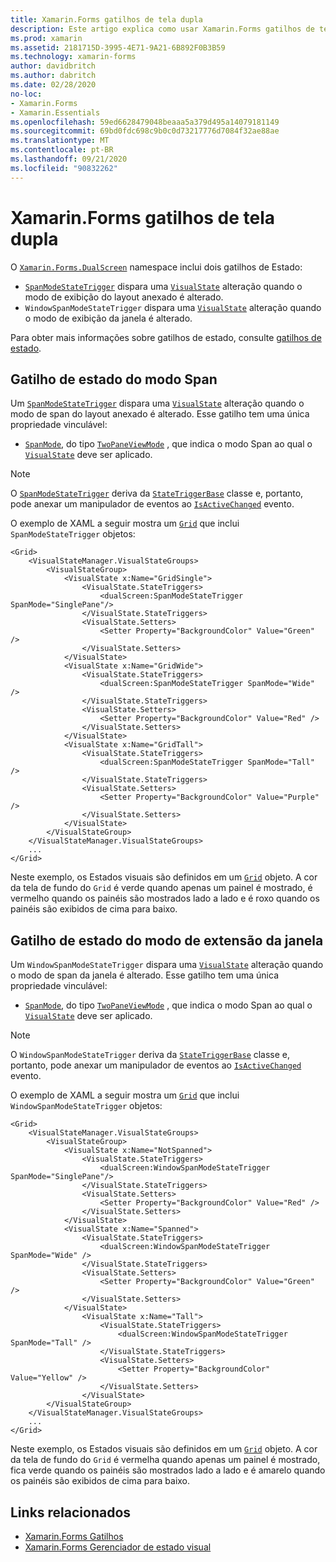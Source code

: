 ```yaml
---
title: Xamarin.Forms gatilhos de tela dupla
description: Este artigo explica como usar Xamarin.Forms gatilhos de tela dupla para responder a alterações de interface do usuário com XAML.
ms.prod: xamarin
ms.assetid: 2181715D-3995-4E71-9A21-6B892F0B3B59
ms.technology: xamarin-forms
author: davidbritch
ms.author: dabritch
ms.date: 02/28/2020
no-loc:
- Xamarin.Forms
- Xamarin.Essentials
ms.openlocfilehash: 59ed6628479048beaaa5a379d495a14079181149
ms.sourcegitcommit: 69bd0fdc698c9b0c0d73217776d7084f32ae88ae
ms.translationtype: MT
ms.contentlocale: pt-BR
ms.lasthandoff: 09/21/2020
ms.locfileid: "90832262"
---
```

# <a name="no-locxamarinforms-dual-screen-triggers"></a>Xamarin.Forms gatilhos de tela dupla

O [`Xamarin.Forms.DualScreen`](xref:Xamarin.Forms.DualScreen) namespace inclui dois gatilhos de Estado:

- [`SpanModeStateTrigger`](xref:Xamarin.Forms.DualScreen.SpanModeStateTrigger) dispara uma [`VisualState`](xref:Xamarin.Forms.VisualState) alteração quando o modo de exibição do layout anexado é alterado.
- `WindowSpanModeStateTrigger` dispara uma [`VisualState`](xref:Xamarin.Forms.VisualState) alteração quando o modo de exibição da janela é alterado.

Para obter mais informações sobre gatilhos de estado, consulte [gatilhos de estado](~/xamarin-forms/app-fundamentals/triggers.md#state-triggers).

## <a name="span-mode-state-trigger"></a>Gatilho de estado do modo Span

Um [`SpanModeStateTrigger`](xref:Xamarin.Forms.DualScreen.SpanModeStateTrigger) dispara uma [`VisualState`](xref:Xamarin.Forms.VisualState) alteração quando o modo de span do layout anexado é alterado. Esse gatilho tem uma única propriedade vinculável:

- [`SpanMode`](xref:Xamarin.Forms.DualScreen.SpanModeStateTrigger.SpanMode), do tipo [`TwoPaneViewMode`](xref:Xamarin.Forms.DualScreen.SpanModeStateTrigger.SpanMode) , que indica o modo Span ao qual o [`VisualState`](xref:Xamarin.Forms.VisualState) deve ser aplicado.

> [!NOTE]
> O [`SpanModeStateTrigger`](xref:Xamarin.Forms.DualScreen.SpanModeStateTrigger) deriva da [`StateTriggerBase`](xref:Xamarin.Forms.StateTriggerBase) classe e, portanto, pode anexar um manipulador de eventos ao [`IsActiveChanged`](xref:Xamarin.Forms.StateTriggerBase.IsActiveChanged) evento.

O exemplo de XAML a seguir mostra um [`Grid`](xref:Xamarin.Forms.Grid) que inclui `SpanModeStateTrigger` objetos:

```xaml
<Grid>
    <VisualStateManager.VisualStateGroups>
        <VisualStateGroup>
            <VisualState x:Name="GridSingle">
                <VisualState.StateTriggers>
                    <dualScreen:SpanModeStateTrigger SpanMode="SinglePane"/>
                </VisualState.StateTriggers>
                <VisualState.Setters>
                    <Setter Property="BackgroundColor" Value="Green" />
                </VisualState.Setters>
            </VisualState>
            <VisualState x:Name="GridWide">
                <VisualState.StateTriggers>
                    <dualScreen:SpanModeStateTrigger SpanMode="Wide" />
                </VisualState.StateTriggers>
                <VisualState.Setters>
                    <Setter Property="BackgroundColor" Value="Red" />
                </VisualState.Setters>
            </VisualState>
            <VisualState x:Name="GridTall">
                <VisualState.StateTriggers>
                    <dualScreen:SpanModeStateTrigger SpanMode="Tall" />
                </VisualState.StateTriggers>
                <VisualState.Setters>
                    <Setter Property="BackgroundColor" Value="Purple" />
                </VisualState.Setters>
            </VisualState>
        </VisualStateGroup>
    </VisualStateManager.VisualStateGroups>
    ...
</Grid>
```

Neste exemplo, os Estados visuais são definidos em um [`Grid`](xref:Xamarin.Forms.Grid) objeto. A cor da tela de fundo do `Grid` é verde quando apenas um painel é mostrado, é vermelho quando os painéis são mostrados lado a lado e é roxo quando os painéis são exibidos de cima para baixo.

## <a name="window-span-mode-state-trigger"></a>Gatilho de estado do modo de extensão da janela

Um `WindowSpanModeStateTrigger` dispara uma [`VisualState`](xref:Xamarin.Forms.VisualState) alteração quando o modo de span da janela é alterado. Esse gatilho tem uma única propriedade vinculável:

- [`SpanMode`](xref:Xamarin.Forms.DualScreen.SpanModeStateTrigger.SpanMode), do tipo [`TwoPaneViewMode`](xref:Xamarin.Forms.DualScreen.SpanModeStateTrigger.SpanMode) , que indica o modo Span ao qual o [`VisualState`](xref:Xamarin.Forms.VisualState) deve ser aplicado.

> [!NOTE]
> O `WindowSpanModeStateTrigger` deriva da [`StateTriggerBase`](xref:Xamarin.Forms.StateTriggerBase) classe e, portanto, pode anexar um manipulador de eventos ao [`IsActiveChanged`](xref:Xamarin.Forms.StateTriggerBase.IsActiveChanged) evento.

O exemplo de XAML a seguir mostra um [`Grid`](xref:Xamarin.Forms.Grid) que inclui `WindowSpanModeStateTrigger` objetos:

```xaml
<Grid>
    <VisualStateManager.VisualStateGroups>
        <VisualStateGroup>
            <VisualState x:Name="NotSpanned">
                <VisualState.StateTriggers>
                    <dualScreen:WindowSpanModeStateTrigger SpanMode="SinglePane"/>
                </VisualState.StateTriggers>
                <VisualState.Setters>
                    <Setter Property="BackgroundColor" Value="Red" />
                </VisualState.Setters>
            </VisualState>
            <VisualState x:Name="Spanned">
                <VisualState.StateTriggers>
                    <dualScreen:WindowSpanModeStateTrigger SpanMode="Wide" />
                </VisualState.StateTriggers>
                <VisualState.Setters>
                    <Setter Property="BackgroundColor" Value="Green" />
                </VisualState.Setters>
            </VisualState>
                <VisualState x:Name="Tall">
                    <VisualState.StateTriggers>
                        <dualScreen:WindowSpanModeStateTrigger SpanMode="Tall" />
                    </VisualState.StateTriggers>
                    <VisualState.Setters>
                        <Setter Property="BackgroundColor" Value="Yellow" />
                    </VisualState.Setters>
                </VisualState>
        </VisualStateGroup>
    </VisualStateManager.VisualStateGroups>
    ...
</Grid>    
```

Neste exemplo, os Estados visuais são definidos em um [`Grid`](xref:Xamarin.Forms.Grid) objeto. A cor da tela de fundo do `Grid` é vermelha quando apenas um painel é mostrado, fica verde quando os painéis são mostrados lado a lado e é amarelo quando os painéis são exibidos de cima para baixo.

## <a name="related-links"></a>Links relacionados

- [Xamarin.Forms Gatilhos](~/xamarin-forms/app-fundamentals/triggers.md)
- [Xamarin.Forms Gerenciador de estado visual](~/xamarin-forms/user-interface/visual-state-manager.md)
